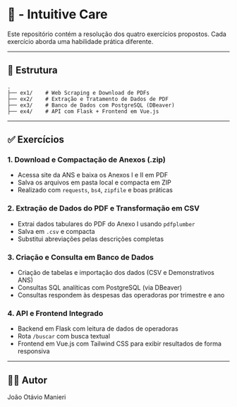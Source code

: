
# 🧪 - Intuitive Care

Este repositório contém a resolução dos quatro exercícios propostos. Cada exercício aborda uma habilidade prática diferente.

---

## 📁 Estrutura

```
.
├── ex1/    # Web Scraping e Download de PDFs
├── ex2/    # Extração e Tratamento de Dados de PDF
├── ex3/    # Banco de Dados com PostgreSQL (DBeaver)
├── ex4/    # API com Flask + Frontend em Vue.js
```

---

## ✅ Exercícios

### 1. Download e Compactação de Anexos (.zip)
- Acessa site da ANS e baixa os Anexos I e II em PDF
- Salva os arquivos em pasta local e compacta em ZIP
- Realizado com `requests`, `bs4`, `zipfile` e boas práticas

### 2. Extração de Dados do PDF e Transformação em CSV
- Extrai dados tabulares do PDF do Anexo I usando `pdfplumber`
- Salva em `.csv` e compacta
- Substitui abreviações pelas descrições completas

### 3. Criação e Consulta em Banco de Dados
- Criação de tabelas e importação dos dados (CSV e Demonstrativos ANS)
- Consultas SQL analíticas com PostgreSQL (via DBeaver)
- Consultas respondem às despesas das operadoras por trimestre e ano

### 4. API e Frontend Integrado
- Backend em Flask com leitura de dados de operadoras
- Rota `/buscar` com busca textual
- Frontend em Vue.js com Tailwind CSS para exibir resultados de forma responsiva

---

## 👨‍💻 Autor

João Otávio Manieri  
